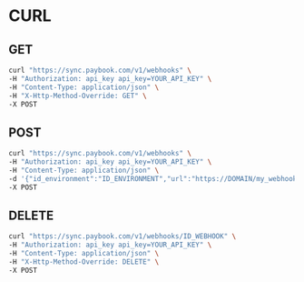 CURL
===================

GET
-------------
```bash
curl "https://sync.paybook.com/v1/webhooks" \
-H "Authorization: api_key api_key=YOUR_API_KEY" \
-H "Content-Type: application/json" \
-H "X-Http-Method-Override: GET" \
-X POST
```

POST
-------------
```bash
curl "https://sync.paybook.com/v1/webhooks" \
-H "Authorization: api_key api_key=YOUR_API_KEY" \
-H "Content-Type: application/json" \
-d '{"id_environment":"ID_ENVIRONMENT","url":"https://DOMAIN/my_webhook","events":["credential_create","credential_update","refresh"]}' \
-X POST
```

DELETE
-------------
```bash
curl "https://sync.paybook.com/v1/webhooks/ID_WEBHOOK" \
-H "Authorization: api_key api_key=YOUR_API_KEY" \
-H "Content-Type: application/json" \
-H "X-Http-Method-Override: DELETE" \
-X POST
```